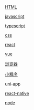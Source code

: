 <a href="">HTML</a>

<a href="">javascript</a>

<a href="">typescript</a>

<a href="">css</a>

<a href="">react</a>

<a href="">vue</a>

<a href="">浏览器</a>

<a href="">小程序</a>

<a href="">uni-app</a>

<a href="">react-native</a>

<a href="">node</a>
